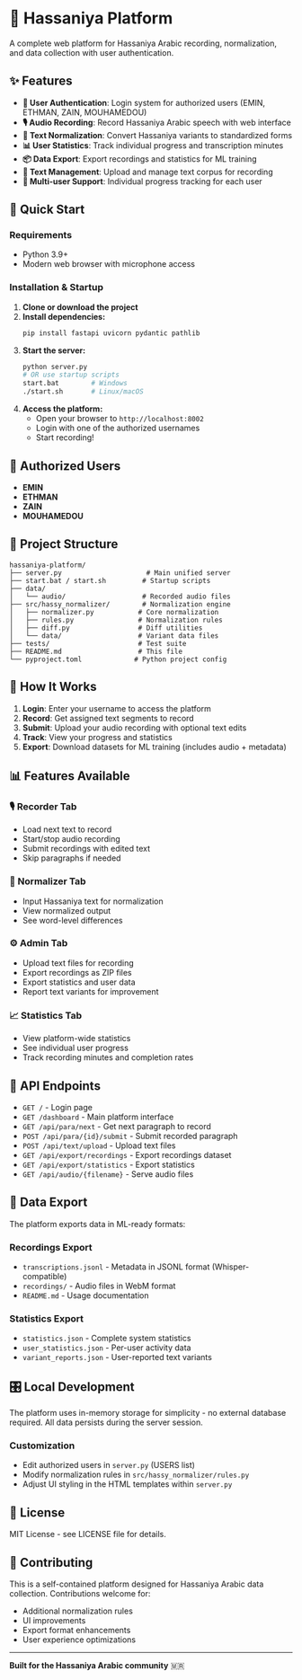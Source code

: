 # 🎤 Hassaniya Platform

A complete web platform for Hassaniya Arabic recording, normalization, and data collection with user authentication.

## ✨ Features

- **🔑 User Authentication**: Login system for authorized users (EMIN, ETHMAN, ZAIN, MOUHAMEDOU)
- **🎙️ Audio Recording**: Record Hassaniya Arabic speech with web interface
- **📝 Text Normalization**: Convert Hassaniya variants to standardized forms
- **📊 User Statistics**: Track individual progress and transcription minutes
- **📦 Data Export**: Export recordings and statistics for ML training
- **🔄 Text Management**: Upload and manage text corpus for recording
- **👥 Multi-user Support**: Individual progress tracking for each user

## 🚀 Quick Start

### Requirements
- Python 3.9+
- Modern web browser with microphone access

### Installation & Startup

1. **Clone or download the project**
2. **Install dependencies:**
   ```bash
   pip install fastapi uvicorn pydantic pathlib
   ```
3. **Start the server:**
   ```bash
   python server.py
   # OR use startup scripts
   start.bat        # Windows
   ./start.sh       # Linux/macOS
   ```
4. **Access the platform:**
   - Open your browser to `http://localhost:8002`
   - Login with one of the authorized usernames
   - Start recording!

## 👥 Authorized Users

- **EMIN**
- **ETHMAN**
- **ZAIN**
- **MOUHAMEDOU**

## 📁 Project Structure

```
hassaniya-platform/
├── server.py                     # Main unified server
├── start.bat / start.sh         # Startup scripts
├── data/
│   └── audio/                   # Recorded audio files
├── src/hassy_normalizer/        # Normalization engine
│   ├── normalizer.py           # Core normalization
│   ├── rules.py                # Normalization rules
│   ├── diff.py                 # Diff utilities
│   └── data/                   # Variant data files
├── tests/                      # Test suite
├── README.md                   # This file
└── pyproject.toml             # Python project config
```

## 🎯 How It Works

1. **Login**: Enter your username to access the platform
2. **Record**: Get assigned text segments to record
3. **Submit**: Upload your audio recording with optional text edits
4. **Track**: View your progress and statistics
5. **Export**: Download datasets for ML training (includes audio + metadata)

## 📊 Features Available

### 🎙️ Recorder Tab
- Load next text to record
- Start/stop audio recording
- Submit recordings with edited text
- Skip paragraphs if needed

### 📝 Normalizer Tab
- Input Hassaniya text for normalization
- View normalized output
- See word-level differences

### ⚙️ Admin Tab
- Upload text files for recording
- Export recordings as ZIP files
- Export statistics and user data
- Report text variants for improvement

### 📈 Statistics Tab
- View platform-wide statistics
- See individual user progress
- Track recording minutes and completion rates

## 🔧 API Endpoints

- `GET /` - Login page
- `GET /dashboard` - Main platform interface
- `GET /api/para/next` - Get next paragraph to record
- `POST /api/para/{id}/submit` - Submit recorded paragraph
- `POST /api/text/upload` - Upload text files
- `GET /api/export/recordings` - Export recordings dataset
- `GET /api/export/statistics` - Export statistics
- `GET /api/audio/{filename}` - Serve audio files

## 💾 Data Export

The platform exports data in ML-ready formats:

### Recordings Export
- `transcriptions.jsonl` - Metadata in JSONL format (Whisper-compatible)
- `recordings/` - Audio files in WebM format
- `README.md` - Usage documentation

### Statistics Export
- `statistics.json` - Complete system statistics
- `user_statistics.json` - Per-user activity data
- `variant_reports.json` - User-reported text variants

## 🎛️ Local Development

The platform uses in-memory storage for simplicity - no external database required. All data persists during the server session.

### Customization
- Edit authorized users in `server.py` (USERS list)
- Modify normalization rules in `src/hassy_normalizer/rules.py`
- Adjust UI styling in the HTML templates within `server.py`

## 📝 License

MIT License - see LICENSE file for details.

## 🤝 Contributing

This is a self-contained platform designed for Hassaniya Arabic data collection. Contributions welcome for:
- Additional normalization rules
- UI improvements
- Export format enhancements
- User experience optimizations

---

**Built for the Hassaniya Arabic community** 🇲🇷

